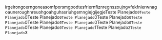 irgeirongoerngoneasomfporsmgpodtesfriernfiznregnszoujngvfekfnierwnagoauneroughnreuohgoahguhasriuhgemngiejgijegjeTeste Planejado`0Teste Planejado`0Teste Planejado`0Teste Planejado`0Teste Planejado`0Teste Planejado`0Teste Planejado`0Teste Planejado`0Teste Planejado`0Teste Planejado`0Teste Planejado`0Teste Planejado`1Teste Planejado`2Teste Planejado`3
